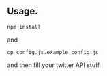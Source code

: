 ## Usage.

```
npm install
```

and

```
cp config.js.example config.js
```

and then fill your twitter API stuff